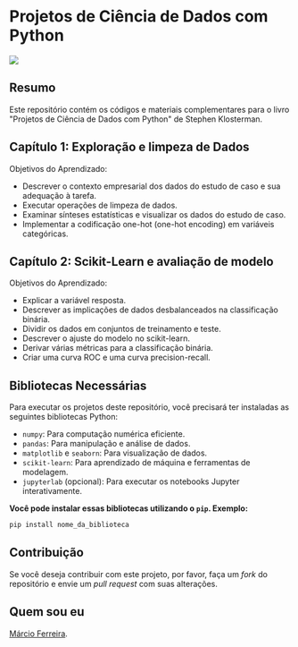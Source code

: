 # Projetos de Ciência de Dados com Python

<img src="https://github.com/msftro/Projetos-Packt/assets/145237548/ecbee1fd-9580-4c5a-8817-102eec69fb88">

## Resumo

Este repositório contém os códigos e materiais complementares para o livro "Projetos de Ciência de Dados com Python" de Stephen Klosterman.

## Capítulo 1: Exploração e limpeza de Dados

Objetivos do Aprendizado:

- Descrever o contexto empresarial dos dados do estudo de caso e sua adequação à tarefa.
- Executar operações de limpeza de dados.
- Examinar sínteses estatísticas e visualizar os dados do estudo de caso.
- Implementar a codificação one-hot (one-hot encoding) em variáveis categóricas.

## Capítulo 2: Scikit-Learn e avaliação de modelo

Objetivos do Aprendizado:

- Explicar a variável resposta.
- Descrever as implicações de dados desbalanceados na classificação binária.
- Dividir os dados em conjuntos de treinamento e teste.
- Descrever o ajuste do modelo no scikit-learn.
- Derivar várias métricas para a classificação binária.
- Criar uma curva ROC e uma curva precision-recall.

## Bibliotecas Necessárias

Para executar os projetos deste repositório, você precisará ter instaladas as seguintes bibliotecas Python:

- `numpy`: Para computação numérica eficiente.
- `pandas`: Para manipulação e análise de dados.
- `matplotlib` e `seaborn`: Para visualização de dados.
- `scikit-learn`: Para aprendizado de máquina e ferramentas de modelagem.
- `jupyterlab` (opcional): Para executar os notebooks Jupyter interativamente.

**Você pode instalar essas bibliotecas utilizando o `pip`. Exemplo:**

```bash
pip install nome_da_biblioteca
```

## Contribuição

Se você deseja contribuir com este projeto, por favor, faça um *fork* do repositório e envie um *pull request* com suas alterações.

## Quem sou eu

[Márcio Ferreira](https://www.linkedin.com/in/ms-ferreira/).
